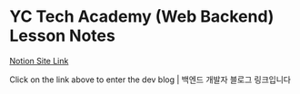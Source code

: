 # YC Tech Academy (Web Backend) Lesson Notes
[Notion Site Link](https://bustling-mailbox-3ab.notion.site/YC-Tech-Academy-51e9402a7820409e8469d427f83c9bcf?pvs=4)

Click on the link above to enter the dev blog | 백엔드 개발자 블로그 링크입니다
